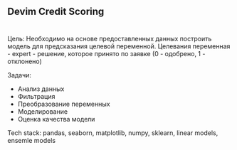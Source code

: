 ## Devim Credit Scoring<h1>
Цель: Необходимо на основе предоставленных данных построить модель для предсказания целевой переменной.
Целевания переменная - expert - решение, которое принято по заявке (0 - одобрено, 1 - отклонено)

Задачи:
*  Анализ данных
*  Фильтрация
*  Преобразование переменных
*  Моделирование
*  Оценка качества модели

Tech stack: pandas, seaborn, matplotlib, numpy, sklearn, linear models, ensemle models
